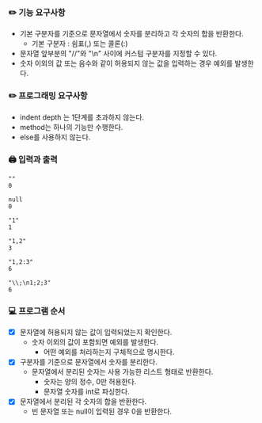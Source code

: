 ### ✏️ 기능 요구사항

- 기본 구분자를 기준으로 문자열에서 숫자를 분리하고 각 숫자의 합을 반환한다.
    - 기본 구분자 : 쉼표(,) 또는 콜론(:)
- 문자열 앞부분의 "//"와 "\n" 사이에 커스텀 구분자를 지정할 수 있다.
- 숫자 이외의 값 또는 음수와 같이 허용되지 않는 값을 입력하는 경우 예외를 발생한다.

### ✏️ 프로그래밍 요구사항

- indent depth 는 1단계를 초과하지 않는다.
- method는 하나의 기능만 수행한다.
- else를 사용하지 않는다.

### 🖨️ 입력과 출력

```
""
0

null
0

"1"
1

"1,2"
3

"1,2:3"
6

"\\;\n1;2;3"
6
```

### 💻 프로그램 순서

- [x] 문자열에 허용되지 않는 값이 입력되었는지 확인한다.
    - 숫자 이외의 값이 포함되면 예외를 발생한다.
        - 어떤 예외를 처리하는지 구체적으로 명시한다.
- [x] 구분자를 기준으로 문자열에서 숫자를 분리한다.
    - 문자열에서 분리된 숫자는 사용 가능한 리스트 형태로 반환한다.
        - 숫자는 양의 정수, 0만 허용한다.
        - 문자열 숫자를 int로 파싱한다.
- [x] 문자열에서 분리된 각 숫자의 합을 반환한다.
    - 빈 문자열 또는 null이 입력된 경우 0을 반환한다.
